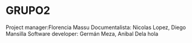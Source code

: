 # GRUPO2

Project manager:Florencia Massu
Documentalista: Nicolas Lopez, Diego Mansilla
Software developer: Germán Meza, Anibal Dela
hola
